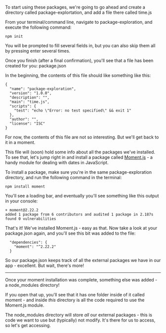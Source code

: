 
To start using these packages, we're going to go ahead and create a directory called package-explortation, and add a file there called time.js

  

From your terminal/command line, navigate to package-exploration, and execute the following command:
```
npm init
```
  

You will be prompted to fill several fields in, but you can also skip them all by pressing enter several times.

  

Once you finish (after a final confirmation), you'll see that a file has been created for you: package.json

  

In the beginning, the contents of this file should like something like this:
```
{
  "name": "package-exploration",
  "version": "1.0.0",
  "description": "",
  "main": "time.js",
  "scripts": {
    "test": "echo \"Error: no test specified\" && exit 1"
  },
  "author": "",
  "license": "ISC"
}
```
  

For now, the contents of this file are not so interesting. But we'll get back to it in a moment.

  

This file will (soon) hold some info about all the packages we've installed. To see that, let's jump right in and install a package called [Moment.js](https://momentjs.com/) - a handy module for dealing with dates in JavaScript.

  

To install a package, make sure you're in the same package-exploration directory, and run the following command in the terminal:

  
```
npm install moment
```
  

You'll see a loading bar, and eventually you'll see something like this output in your console:
```
+ moment@2.22.2
added 1 package from 6 contributors and audited 1 package in 2.187s
found 0 vulnerabilities
``` 

That's it! We've installed Moment.js - easy as that. Now take a look at your package.json again, and you'll see this bit was added to the file:

  
```
  "dependencies": {
    "moment": "^2.22.2"
  }
```
  

So our package.json keeps track of all the external packages we have in our app - excellent. But wait, there's more!

  

----------

  

Once your moment installation was complete, something else was added - a node_modules directory!

  

If you open that up, you'll see that it has one folder inside of it called moment - and inside _this_ directory is all the code required to use the Moment.js module.

  

The node_modules directory will store _all_ our external packages - this is code we want to use but (typically) not modify. It's there for us to access, so let's get accessing.